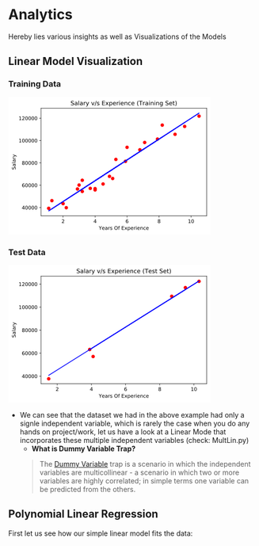 # Analytics
Hereby lies various insights as well as Visualizations of the Models

## Linear Model Visualization
### Training Data 
![Regression Line for Training Data](https://github.com/Lohomi/Analytics/blob/master/Training%20Data.png)

### Test Data
![TestData](https://github.com/Lohomi/Analytics/blob/master/Test%20Set.png)

- We can see that the dataset we had in the above example had only a signle independent variable, which is rarely the case when you do any   hands on project/work, let us have a look at a Linear Mode that incorporates these multiple independent variables (check: MultLin.py)
  - **What is Dummy Variable Trap?**
  > The [Dummy Variable](https://www.algosome.com/articles/dummy-variable-trap-regression.html) trap is a scenario in which the independent variables are multicollinear - a scenario in which two or more        variables are highly correlated; in simple terms one variable can be predicted from the others. 
## Polynomial Linear Regression
First let us see how our simple linear model fits the data:

